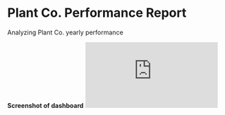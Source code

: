 # Plant Co. Performance Report
Analyzing Plant Co. yearly performance

**Screenshot of dashboard**
![Report](https://github.com/TammyCarrick/Plant-Co.-Performance-Report/blob/main/Plant%20Co%20Performance%20Report.pdf)
